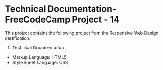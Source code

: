 # Technical Documentation- FreeCodeCamp Project - 14
This project contains the following project from the Responsive Web Design certification. 
1. Technical Documentation
- Markup Language: HTML5
- Style Sheet Language: CSS